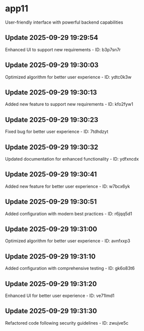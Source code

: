# app11
User-friendly interface with powerful backend capabilities

## Update 2025-09-29 19:29:54
Enhanced UI to support new requirements - ID: b3p7sn7r


## Update 2025-09-29 19:30:03
Optimized algorithm for better user experience - ID: ydtc0k3w


## Update 2025-09-29 19:30:13
Added new feature to support new requirements - ID: kfo2fyw1


## Update 2025-09-29 19:30:23
Fixed bug for better user experience - ID: 7tdhdzyt


## Update 2025-09-29 19:30:32
Updated documentation for enhanced functionality - ID: ydfxncdx


## Update 2025-09-29 19:30:41
Added new feature for better user experience - ID: w7bcx6yk


## Update 2025-09-29 19:30:51
Added configuration with modern best practices - ID: r6jqq5d1


## Update 2025-09-29 19:31:00
Optimized algorithm for better user experience - ID: avnfxxp3


## Update 2025-09-29 19:31:10
Added configuration with comprehensive testing - ID: gk6o83t6


## Update 2025-09-29 19:31:20
Enhanced UI for better user experience - ID: ve71lmd1


## Update 2025-09-29 19:31:30
Refactored code following security guidelines - ID: zwujve5c

